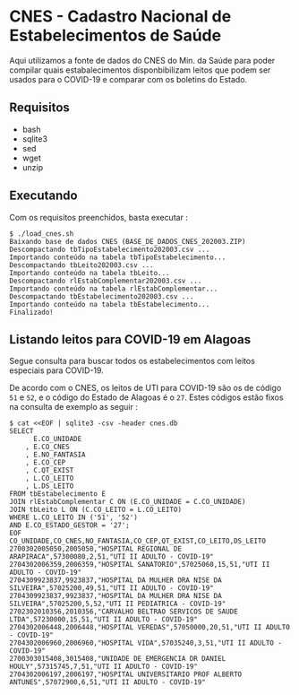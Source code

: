 # CNES - Cadastro Nacional de Estabelecimentos de Saúde

Aqui utilizamos a fonte de dados do CNES do Min. da Saúde para poder compilar quais estabalecimentos disponbibilizam leitos que podem ser usados para o COVID-19 e comparar com os boletins do Estado.

## Requisitos

* bash
* sqlite3
* sed
* wget
* unzip

## Executando

Com os requisitos preenchidos, basta executar :

```shell
$ ./load_cnes.sh
Baixando base de dados CNES (BASE_DE_DADOS_CNES_202003.ZIP)
Descompactando tbTipoEstabelecimento202003.csv ...
Importando conteúdo na tabela tbTipoEstabelecimento...
Descompactando tbLeito202003.csv ...
Importando conteúdo na tabela tbLeito...
Descompactando rlEstabComplementar202003.csv ...
Importando conteúdo na tabela rlEstabComplementar...
Descompactando tbEstabelecimento202003.csv ...
Importando conteúdo na tabela tbEstabelecimento...
Finalizado!
```

## Listando leitos para COVID-19 em Alagoas

Segue consulta para buscar todos os estabelecimentos com leitos especiais para COVID-19.

De acordo com o CNES, os leitos de UTI para COVID-19 são os de código `51` e `52`, e o código do Estado de Alagoas é o `27`. Estes códigos estão fixos na consulta de exemplo as seguir :


```shell
$ cat <<EOF | sqlite3 -csv -header cnes.db
SELECT
      E.CO_UNIDADE
    , E.CO_CNES
    , E.NO_FANTASIA
    , E.CO_CEP
    , C.QT_EXIST
    , L.CO_LEITO
    , L.DS_LEITO
FROM tbEstabelecimento E
JOIN rlEstabComplementar C ON (E.CO_UNIDADE = C.CO_UNIDADE)
JOIN tbLeito L ON (C.CO_LEITO = L.CO_LEITO)
WHERE L.CO_LEITO IN ('51', '52')
AND E.CO_ESTADO_GESTOR = '27';
EOF
CO_UNIDADE,CO_CNES,NO_FANTASIA,CO_CEP,QT_EXIST,CO_LEITO,DS_LEITO
2700302005050,2005050,"HOSPITAL REGIONAL DE ARAPIRACA",57300080,2,51,"UTI II ADULTO - COVID-19"
2704302006359,2006359,"HOSPITAL SANATORIO",57025060,15,51,"UTI II ADULTO - COVID-19"
2704309923837,9923837,"HOSPITAL DA MULHER DRA NISE DA SILVEIRA",57025200,49,51,"UTI II ADULTO - COVID-19"
2704309923837,9923837,"HOSPITAL DA MULHER DRA NISE DA SILVEIRA",57025200,5,52,"UTI II PEDIATRICA - COVID-19"
2702302010356,2010356,"CARVALHO BELTRAO SERVICOS DE SAUDE LTDA",57230000,15,51,"UTI II ADULTO - COVID-19"
2704302006448,2006448,"HOSPITAL VEREDAS",57050000,20,51,"UTI II ADULTO - COVID-19"
2704302006960,2006960,"HOSPITAL VIDA",57035240,3,51,"UTI II ADULTO - COVID-19"
2700303015408,3015408,"UNIDADE DE EMERGENCIA DR DANIEL HOULY",57315745,7,51,"UTI II ADULTO - COVID-19"
2704302006197,2006197,"HOSPITAL UNIVERSITARIO PROF ALBERTO ANTUNES",57072900,6,51,"UTI II ADULTO - COVID-19"
```